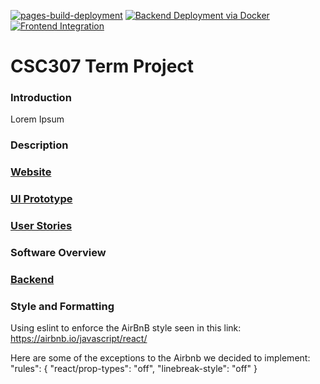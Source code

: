 [![pages-build-deployment](https://github.com/LukeSandsor/GitFit-App/actions/workflows/pages/pages-build-deployment/badge.svg?branch=gh-pages)](https://github.com/LukeSandsor/GitFit-App/actions/workflows/pages/pages-build-deployment)
[![Backend Deployment via Docker](https://github.com/LukeSandsor/GitFit-App/actions/workflows/backend.yml/badge.svg)](https://github.com/LukeSandsor/GitFit-App/actions/workflows/backend.yml)
[![Frontend Integration](https://github.com/LukeSandsor/GitFit-App/actions/workflows/frontend_integrate.yml/badge.svg)](https://github.com/LukeSandsor/GitFit-App/actions/workflows/frontend_integrate.yml)
# CSC307 Term Project

### Introduction
Lorem Ipsum 

### Description

### [Website](https://www.gitfit.me)

### [UI Prototype](https://www.figma.com/file/wUUxbyiDdfBMWZivQ61dyv/GitFit-Storyboard?node-id=5%3A2)

### [User Stories](https://docs.google.com/document/d/1CP-tN6rDFB8FBo0jSky3IIFh5eqhp1LKlqd6ki4Q-wI/edit?usp=sharing)

### Software Overview 


### [Backend](https://gitfit.lucasreyna.me)

### Style and Formatting
Using eslint to enforce the AirBnB style seen in this link: https://airbnb.io/javascript/react/

Here are some of the exceptions to the Airbnb we decided to implement:
"rules": {
  "react/prop-types": "off",
  "linebreak-style": "off"
}
